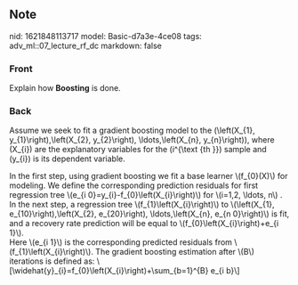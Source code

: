 ## Note
nid: 1621848113717
model: Basic-d7a3e-4ce08
tags: adv_ml::07_lecture_rf_dc
markdown: false

### Front
Explain how <b>Boosting</b> is done.

### Back
Assume we seek to fit a gradient boosting model to the
\(\left(X_{1}, y_{1}\right),\left(X_{2}, y_{2}\right),
\ldots,\left(X_{n}, y_{n}\right)\), where \(X_{i}\) are the
explanatory variables for the \(i^{\text {th }}\) sample and
\(y_{i}\) is its dependent variable.
<div>
  In the first step, using gradient boosting we fit a base learner
  \(f_{0}(X)\) for modeling. We define the corresponding prediction
  residuals for first regression tree \(e_{i
  0}=y_{i}-f_{0}\left(X_{i}\right)\) for \(i=1,2, \ldots, n\) . In
  the next step, a regression tree \(f_{1}\left(X_{i}\right)\) to
  \(\left(X_{1}, e_{10}\right),\left(X_{2}, e_{20}\right),
  \ldots,\left(X_{n}, e_{n 0}\right)\) is fit, and a recovery rate
  prediction will be equal to \(f_{0}\left(X_{i}\right)+e_{i 1}\).
  <div>
    Here \(e_{i 1}\) is the corresponding predicted residuals from
    \(f_{1}\left(X_{i}\right)\). The gradient boosting estimation
    after \(B\) iterations is defined as:
    \[\widehat{y}_{i}=f_{0}\left(X_{i}\right)+\sum_{b=1}^{B} e_{i
    b}\]
  </div>
</div>
